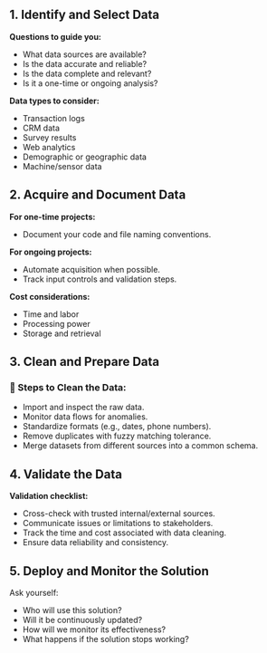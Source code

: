 ## 1. Identify and Select Data

**Questions to guide you:**
-  What data sources are available?
-  Is the data accurate and reliable?
-  Is the data complete and relevant?
-  Is it a one-time or ongoing analysis?

**Data types to consider:**
- Transaction logs
- CRM data
- Survey results
- Web analytics
- Demographic or geographic data
- Machine/sensor data
## 2. Acquire and Document Data

**For one-time projects:**
- Document your code and file naming conventions.

**For ongoing projects:**
- Automate acquisition when possible.
- Track input controls and validation steps.

**Cost considerations:**
- Time and labor
- Processing power
- Storage and retrieval
## 3. Clean and Prepare Data

### 🧹 Steps to Clean the Data:
- Import and inspect the raw data.
- Monitor data flows for anomalies.
- Standardize formats (e.g., dates, phone numbers).
- Remove duplicates with fuzzy matching tolerance.
- Merge datasets from different sources into a common schema.
## 4. Validate the Data
**Validation checklist:**
-  Cross-check with trusted internal/external sources.
-  Communicate issues or limitations to stakeholders.
-  Track the time and cost associated with data cleaning.
-  Ensure data reliability and consistency.
## 5. Deploy and Monitor the Solution

Ask yourself:
- Who will use this solution?
- Will it be continuously updated?
- How will we monitor its effectiveness?
- What happens if the solution stops working?